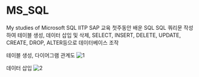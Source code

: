 # MS_SQL
My studies of Microsoft SQL
IITP SAP 교육 첫주동안 배운 SQL
SQL 쿼리문 작성하여 테이블 생성, 데이터 삽입 및 삭제, SELECT, INSERT, DELETE, UPDATE, CREATE, DROP, ALTER등으로 데이터베이스 조작

테이블 생성, 다이어그램 관계도
![1](https://user-images.githubusercontent.com/58541068/114504268-9332a100-9c69-11eb-96c3-669715e46612.png)

데이터 삽입 
![2](https://user-images.githubusercontent.com/58541068/114504542-fa505580-9c69-11eb-9036-0eed73ad279a.png)
